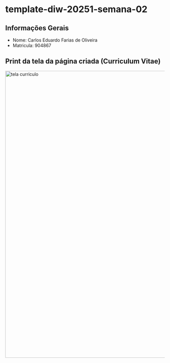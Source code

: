 # template-diw-20251-semana-02

## Informações Gerais
- Nome: Carlos Eduardo Farias de Oliveira
- Matricula: 904867

## Print da tela da página criada (Curriculum Vitae)

<img width="1919" height="908" alt="tela curriculo" src="https://github.com/user-attachments/assets/75c806e7-7d60-494c-b4f5-e5ebdfeade2f" />

